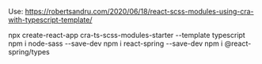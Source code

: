 Use:
https://robertsandru.com/2020/06/18/react-scss-modules-using-cra-with-typescript-template/

npx create-react-app cra-ts-scss-modules-starter --template typescript
npm i node-sass --save-dev
npm i react-spring --save-dev
npm i @react-spring/types

